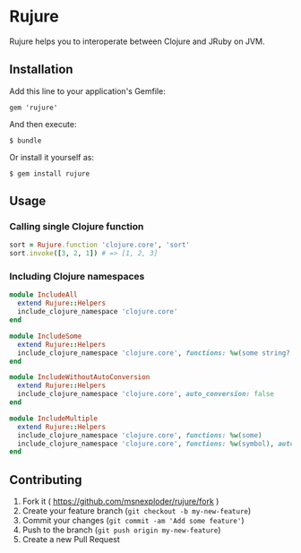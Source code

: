 # Rujure

Rujure helps you to interoperate between Clojure and JRuby on JVM.

## Installation

Add this line to your application's Gemfile:

    gem 'rujure'

And then execute:

    $ bundle

Or install it yourself as:

    $ gem install rujure

## Usage

### Calling single Clojure function

```ruby
sort = Rujure.function 'clojure.core', 'sort'
sort.invoke([3, 2, 1]) # => [1, 2, 3]
```

### Including Clojure namespaces

```ruby
module IncludeAll
  extend Rujure::Helpers
  include_clojure_namespace 'clojure.core'
end
```

```ruby
module IncludeSome
  extend Rujure::Helpers
  include_clojure_namespace 'clojure.core', functions: %w(some string? swap! select-keys)
end
```

```ruby
module IncludeWithoutAutoConversion
  extend Rujure::Helpers
  include_clojure_namespace 'clojure.core', auto_conversion: false
end
```

```ruby
module IncludeMultiple
  extend Rujure::Helpers
  include_clojure_namespace 'clojure.core', functions: %w(some)
  include_clojure_namespace 'clojure.core', functions: %w(symbol), auto_conversion: false
end
```

## Contributing

1. Fork it ( https://github.com/msnexploder/rujure/fork )
2. Create your feature branch (`git checkout -b my-new-feature`)
3. Commit your changes (`git commit -am 'Add some feature'`)
4. Push to the branch (`git push origin my-new-feature`)
5. Create a new Pull Request

